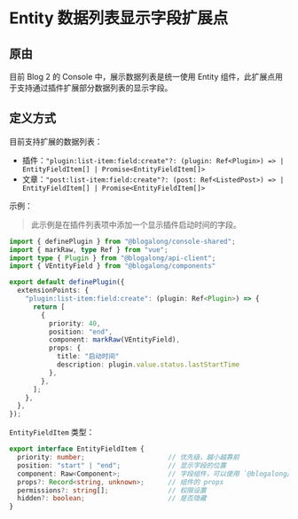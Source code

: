 # Entity 数据列表显示字段扩展点

## 原由

目前 Blog 2 的 Console 中，展示数据列表是统一使用 Entity 组件，此扩展点用于支持通过插件扩展部分数据列表的显示字段。

## 定义方式

目前支持扩展的数据列表：

- 插件：`"plugin:list-item:field:create"?: (plugin: Ref<Plugin>) => | EntityFieldItem[] | Promise<EntityFieldItem[]>`
- 文章：`"post:list-item:field:create"?: (post: Ref<ListedPost>) => | EntityFieldItem[] | Promise<EntityFieldItem[]>`

示例：

> 此示例是在插件列表项中添加一个显示插件启动时间的字段。

```ts
import { definePlugin } from "@blogalong/console-shared";
import { markRaw, type Ref } from "vue";
import type { Plugin } from "@blogalong/api-client";
import { VEntityField } from "@blogalong/components"

export default definePlugin({
  extensionPoints: {
    "plugin:list-item:field:create": (plugin: Ref<Plugin>) => {
      return [
        {
          priority: 40,
          position: "end",
          component: markRaw(VEntityField),
          props: {
            title: "启动时间"
            description: plugin.value.status.lastStartTime
          },
        },
      ];
    },
  },
});
```

`EntityFieldItem` 类型：

```ts
export interface EntityFieldItem {
  priority: number;                     // 优先级，越小越靠前
  position: "start" | "end";            // 显示字段的位置
  component: Raw<Component>;            // 字段组件，可以使用 `@blogalong/components` 中提供的 `VEntityField`，也可以自定义
  props?: Record<string, unknown>;      // 组件的 props
  permissions?: string[];               // 权限设置
  hidden?: boolean;                     // 是否隐藏
}
```
